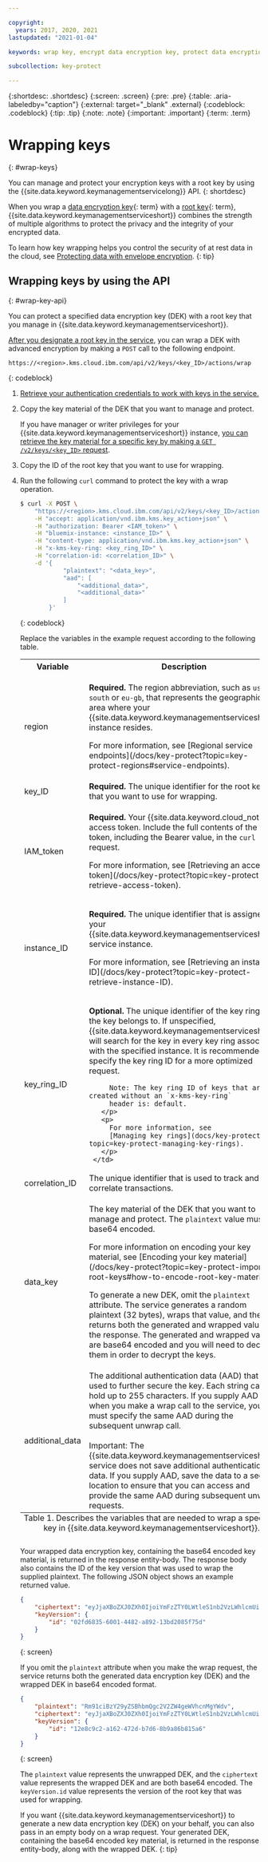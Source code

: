 ```yaml
---

copyright:
  years: 2017, 2020, 2021
lastupdated: "2021-01-04"

keywords: wrap key, encrypt data encryption key, protect data encryption key, envelope encryption API examples

subcollection: key-protect

---
```


{:shortdesc: .shortdesc}
{:screen: .screen}
{:pre: .pre}
{:table: .aria-labeledby="caption"}
{:external: target="_blank" .external}
{:codeblock: .codeblock}
{:tip: .tip}
{:note: .note}
{:important: .important}
{:term: .term}

# Wrapping keys
{: #wrap-keys}

You can manage and protect your encryption keys with a root key by using the
{{site.data.keyword.keymanagementservicelong}} API.
{: shortdesc}

When you wrap a [data encryption key](#x4791827){: term} with a
[root key](#x6946961){: term}, {{site.data.keyword.keymanagementserviceshort}}
combines the strength of multiple algorithms to protect the privacy and the
integrity of your encrypted data.

To learn how key wrapping helps you control the security of at rest data in the
cloud, see
[Protecting data with envelope encryption](/docs/key-protect?topic=key-protect-envelope-encryption).
{: tip}

## Wrapping keys by using the API
{: #wrap-key-api}

You can protect a specified data encryption key (DEK) with a root key that you
manage in {{site.data.keyword.keymanagementserviceshort}}.

[After you designate a root key in the service](/docs/key-protect?topic=key-protect-create-root-keys),
you can wrap a DEK with advanced encryption by making a `POST` call to the
following endpoint.

```plaintext
https://<region>.kms.cloud.ibm.com/api/v2/keys/<key_ID>/actions/wrap
```
{: codeblock}

1. [Retrieve your authentication credentials to work with keys in the service.](/docs/key-protect?topic=key-protect-set-up-api)

2. Copy the key material of the DEK that you want to manage and protect.

    If you have manager or writer privileges for your
    {{site.data.keyword.keymanagementserviceshort}} instance,
    [you can retrieve the key material for a specific key by making a `GET /v2/keys/<key_ID>` request](/docs/key-protect?topic=key-protect-view-keys#view-keys-api).

3. Copy the ID of the root key that you want to use for wrapping.

4. Run the following `curl` command to protect the key with a wrap operation.

    ```sh
    $ curl -X POST \
        "https://<region>.kms.cloud.ibm.com/api/v2/keys/<key_ID>/actions/wrap" \
        -H "accept: application/vnd.ibm.kms.key_action+json" \
        -H "authorization: Bearer <IAM_token>" \
        -H "bluemix-instance: <instance_ID>" \
        -H "content-type: application/vnd.ibm.kms.key_action+json" \
        -H "x-kms-key-ring: <key_ring_ID>" \
        -H "correlation-id: <correlation_ID>" \
        -d '{
                "plaintext": "<data_key>",
                "aad": [
                    "<additional_data>",
                    "<additional_data>"
                ]
            }'
    ```
    {: codeblock}

    Replace the variables in the example request according to the following
    table.

    <table>
      <tr>
        <th>Variable</th>
        <th>Description</th>
      </tr>

      <tr>
        <td>
          <varname>region</varname>
        </td>
        <td>
          <p>
            <strong>Required.</strong> The region abbreviation, such as
            <code>us-south</code> or <code>eu-gb</code>, that represents the
            geographic area where your
            {{site.data.keyword.keymanagementserviceshort}} instance
            resides.
          </p>
          <p>
            For more information, see
            [Regional service endpoints](/docs/key-protect?topic=key-protect-regions#service-endpoints).
          </p>
        </td>
      </tr>

      <tr>
        <td>
          <varname>key_ID</varname>
        </td>
        <td>
          <strong>Required.</strong> The unique identifier for the root key that
          you want to use for wrapping.
        </td>
      </tr>

      <tr>
        <td>
          <varname>IAM_token</varname>
        </td>
        <td>
          <p>
            <strong>Required.</strong> Your {{site.data.keyword.cloud_notm}}
            access token. Include the full contents of the <code>IAM</code>
            token, including the Bearer value, in the <code>curl</code> request.
          </p>
          <p>
            For more information, see
            [Retrieving an access token](/docs/key-protect?topic=key-protect-retrieve-access-token).
          </p>
        </td>
      </tr>

      <tr>
        <td>
          <varname>instance_ID</varname>
        </td>
        <td>
          <p>
            <strong>Required.</strong> The unique identifier that is assigned to
            your {{site.data.keyword.keymanagementserviceshort}} service
            instance.
          </p>
          <p>
            For more information, see
            [Retrieving an instance ID](/docs/key-protect?topic=key-protect-retrieve-instance-ID).
          </p>
        </td>
      </tr>

      <tr>
        <td>
          <varname>key_ring_ID</varname>
        </td>
        <td>
          <p>
            <strong>Optional.</strong> The unique identifier of the key ring that the key belongs to. 
            If unspecified, {{site.data.keyword.keymanagementserviceshort}} will search for the key 
            in every key ring associated with the specified instance. It is recommended to specify 
            the key ring ID for a more optimized request.

            Note: The key ring ID of keys that are created without an `x-kms-key-ring` 
            header is: default.
          </p>
          <p>
            For more information, see
            [Managing key rings](docs/key-protect?topic=key-protect-managing-key-rings).
          </p>
        </td>
      </tr>

      <tr>
        <td>
          <varname>correlation_ID</varname>
        </td>
        <td>
          The unique identifier that is used to track and correlate
          transactions.
        </td>
      </tr>

      <tr>
        <td>
          <varname>data_key</varname>
        </td>
        <td>
          <p>
            The key material of the DEK that you want to manage and protect. The
            <code>plaintext</code> value must be base64 encoded.
          </p>
          <p>
            For more information on encoding your key material, see
            [Encoding your key material](/docs/key-protect?topic=key-protect-import-root-keys#how-to-encode-root-key-material).
          </p>
          <p>
            To generate a new DEK, omit the <code>plaintext</code> attribute.
            The service generates a random plaintext (32 bytes), wraps that
            value, and then returns both the generated and wrapped values in the
            response. The generated and wrapped values are base64 encoded and
            you will need to decode them in order to decrypt the keys.
          </p>
        </td>
      </tr>

      <tr>
        <td>
          <varname>additional_data</varname>
        </td>
        <td>
          The additional authentication data (AAD) that is used to further
          secure the key. Each string can hold up to 255 characters. If you
          supply AAD when you make a wrap call to the service, you must specify
          the same AAD during the subsequent unwrap call.<br></br>Important:
          The {{site.data.keyword.keymanagementserviceshort}} service does not
          save additional authentication data. If you supply AAD, save the data
          to a secure location to ensure that you can access and provide the
          same AAD during subsequent unwrap requests.
        </td>
      </tr>

      <caption style="caption-side:bottom;">
        Table 1. Describes the variables that are needed to wrap a specified key
        in {{site.data.keyword.keymanagementserviceshort}}.
      </caption>
    </table>

    Your wrapped data encryption key, containing the base64 encoded key
    material, is returned in the response entity-body. The response body also
    contains the ID of the key version that was used to wrap the supplied
    plaintext. The following JSON object shows an example returned value.

    ```json
    {
        "ciphertext": "eyJjaXBoZXJ0ZXh0IjoiYmFzZTY0LWtleS1nb2VzLWhlcmUiLCJpdiI6IjRCSDlKREVmYU1RM3NHTGkiLCJ2ZXJzaW9uIjoiNC4wLjAiLCJoYW5kbGUiOiJ1dWlkLWdvZXMtaGVyZSJ9",
        "keyVersion": {
            "id": "02fd6835-6001-4482-a892-13bd2085f75d"
        }
    }
    ```
    {: screen}

    If you omit the `plaintext` attribute when you make the wrap request, the
    service returns both the generated data encryption key (DEK) and the wrapped
    DEK in base64 encoded format.

    ```json
    {
        "plaintext": "Rm91ciBzY29yZSBhbmQgc2V2ZW4geWVhcnMgYWdv",
        "ciphertext": "eyJjaXBoZXJ0ZXh0IjoiYmFzZTY0LWtleS1nb2VzLWhlcmUiLCJpdiI6IjRCSDlKREVmYU1RM3NHTGkiLCJ2ZXJzaW9uIjoiNC4wLjAiLCJoYW5kbGUiOiJ1dWlkLWdvZXMtaGVyZSJ9",
        "keyVersion": {
            "id": "12e8c9c2-a162-472d-b7d6-8b9a86b815a6"
        }
    }
    ```
    {: screen}

    The `plaintext` value represents the unwrapped DEK, and the `ciphertext`
    value represents the wrapped DEK and are both base64 encoded. The
    `keyVersion.id` value represents the version of the root key that was used
    for wrapping.

    If you want {{site.data.keyword.keymanagementserviceshort}} to generate a
    new data encryption key (DEK) on your behalf, you can also pass in an empty
    body on a wrap request. Your generated DEK, containing the base64 encoded
    key material, is returned in the response entity-body, along with the
    wrapped DEK.
    {: tip}
